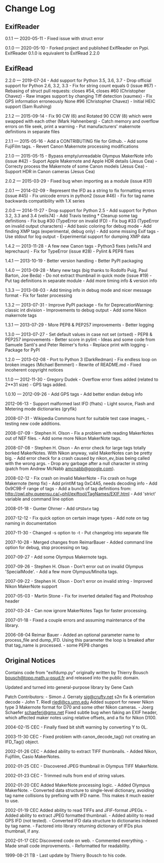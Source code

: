 # Change Log

## ExifReader

0.1.1 — 2020-05-11
    - Fixed issue with struct error

0.1.0 — 2020-05-10
    - Forked project and published ExifReader on Pypi. ExifReader 0.1.0 is equivalent to ExifRead 2.2.0

## ExifRead

2.2.0 — 2019-07-24
    - Add support for Python 3.5, 3.6, 3.7
    - Drop official support for Python 2.6, 3.2, 3.3
    - Fix for string count equals 0 (issue #67)
    - Rebasing of struct pull requests: closes #54, closes #60 (Christopher Chavez)
    - Raw images support by changing Tiff detection (xaumex)
    - Fix GPS information erroneously None #96 (Christopher Chavez)
    - Initial HEIC support (Sam Rushing)

2.1.2 — 2015-09-14
    - Fix 90 CW (6) and Rotated 90 CCW (8) which were swapped with each other (Mark Hahnenberg)
    - Catch memory and overflow errors on file seek, print a warning
    - Put manufacturers' makernote definitions in separate files

2.1.1 — 2015-05-16
    - Add a CONTRIBUTING file for Github.
    - Add some FujiFilm tags.
    - Revert Canon Makernote processing modifications

2.1.0 — 2015-05-15
    - Bypass empty/unreadable Olympus MakerNote info (issue #42)
    - Suport Apple Makernote and Apple HDR details (Jesus Cea)
    - Correcty process the Makernote of some Canon models (Jesus Cea)
    - Support HDR in Canon cameras (Jesus Cea)

2.0.2 — 2015-03-29
    - Fixed bug when importing as a module (issue #31)

2.0.1 — 2014-02-09
    - Represent the IFD as a string to fix formatting errors (issue #45)
    - Fix unicode errors in python2 (issue #46)
    - Fix for tag name backwards compatibility with 1.X series

2.0.0 — 2014-11-27
    - Drop support for Python 2.5
    - Add support for Python 3.2, 3.3 and 3.4 (velis74)
    - Add Travis testing
    * Cleanup some tag definitions
    - Fix bug #30 (TypeError on invalid IFD)
    - Fix bug #33 (TypeError on invalid output characters)
    - Add basic coloring for debug mode
    - Add finding XMP tags (experimental, debug only)
    - Add some missing Exif tags
    - Use stdout for log output
    - Experimental support for dumping XMP data

1.4.2 — 2013-11-28
    - A few new Canon tags
    - Python3 fixes (velis74 and leprechaun)
    - Fix for TypeError (issue #28)
    - Pylint & PEP8 fixes

1.4.1 — 2013-10-19
    - Better version handling
    - Better PyPI packaging

1.4.0 — 2013-09-28
    - Many new tags (big thanks to Rodolfo Puig, Paul Barton, Joe Beda)
    - Do not extract thumbnail in quick mode (issue #19)
    - Put tag definitions in separate module
    - Add more timing info & version info

1.3.3 — 2013-08-03
    - Add timing info in debug mode and nicer message format
    - Fix for faster processing

1.3.2 — 2013-07-31
    - Improve PyPI package
    - fix for DeprecationWarning: classic int division
    - Improvements to debug output
    - Add some Nikon makernote tags

1.3.1 — 2013-07-29
    - More PEP8 & PEP257 improvements
    - Better logging

1.3.0 — 2013-07-27
    - Set default values in case not set (ortsed)
    - PEP8 & PEP257 improvements
    - Better score in pylint
    - Ideas and some code from Samuele Santi's and Peter Reimer's forks
    - Replace print with logging
    - Package for PyPI

1.2.0 — 2013-02-08
    - Port to Python 3 (DarkRedman)
    - Fix endless loop on broken images (Michael Bemmerl)
    - Rewrite of README.md
    - Fixed incoherent copyright notices

1.1.0 — 2012-11-30 - Gregory Dudek
    - Overflow error fixes added (related to 2**31 size)
    - GPS tags added.

1.0.10 — 2012-09-26
    - Add GPS tags
    - Add better endian debug info

2012-06-13
    - Support malformed last IFD (fhats)
    - Light source, Flash and Metering mode dictionaries (gryfik)

2008-07-31
    - Wikipedia Commons hunt for suitable test case images,
    - testing new code additions.

2008-07-09 - Stephen H. Olson
    - Fix a problem with reading MakerNotes out of NEF files.
    - Add some more Nikon MakerNote tags.

2008-07-08 - Stephen H. Olson
    - An error check for large tags totally borked MakerNotes.
      With Nikon anyway, valid MakerNotes can be pretty big.
    - Add error check for a crash caused by nikon_ev_bias being
      called with the wrong args.
    - Drop any garbage after a null character in string
      (patch from Andrew McNabb <amcnabb@google.com>).

2008-02-12
    - Fix crash on invalid MakerNote
    - Fix crash on huge Makernote (temp fix)
    - Add printIM tag 0xC4A5, needs decoding info
    - Add 0x9C9B-F range of tags
    - Add a bunch of tag definitions from:
      http://owl.phy.queensu.ca/~phil/exiftool/TagNames/EXIF.html
    - Add 'strict' variable and command line option

2008-01-18 - Gunter Ohrner
    - Add ``GPSDate`` tag

2007-12-12
    - Fix quick option on certain image types
    - Add note on tag naming in documentation

2007-11-30
    - Changed -s option to -t
    - Put changelog into separate file

2007-10-28
    - Merged changes from ReimarBauer
    - Added command line option for debug, stop 
      processing on tag.

2007-09-27
    - Add some Olympus Makernote tags.

2007-09-26 - Stephen H. Olson
    - Don't error out on invalid Olympus 'SpecialMode'.
    - Add a few more Olympus/Minolta tags.

2007-09-22 - Stephen H. Olson
    - Don't error on invalid string
    - Improved Nikon MakerNote support

2007-05-03 - Martin Stone
    - Fix for inverted detailed flag and Photoshop header

2007-03-24
    - Can now ignore MakerNotes Tags for faster processing.

2007-01-18
    - Fixed a couple errors and assuming maintenance of the library.

2006-08-04 Reimar Bauer
    - Added an optional parameter name to process_file and dump_IFD. Using this
      parameter the loop is breaked after that tag_name is processed.
    - some PEP8 changes

## Original Notices

Contains code from "exifdump.py" originally written by Thierry Bousch
<bousch@topo.math.u-psud.fr> and released into the public domain.

Updated and turned into general-purpose library by Gene Cash

Patch Contributors:
    - Simon J. Gerraty <sjg@crufty.net>
      s2n fix & orientation decode
    - John T. Riedl <riedl@cs.umn.edu>
      Added support for newer Nikon type 3 Makernote format for D70 and some
      other Nikon cameras.
    - Joerg Schaefer <schaeferj@gmx.net>
      Fixed subtle bug when faking an EXIF header, which affected maker notes
      using relative offsets, and a fix for Nikon D100.

2004-02-15 CEC
    - Finally fixed bit shift warning by converting Y to 0L.

2003-11-30 CEC
    - Fixed problem with canon_decode_tag() not creating an
      IFD_Tag() object.

2002-01-26 CEC
    - Added ability to extract TIFF thumbnails.
    - Added Nikon, Fujifilm, Casio MakerNotes.

2002-01-25 CEC
    - Discovered JPEG thumbnail in Olympus TIFF MakerNote.

2002-01-23 CEC
    - Trimmed nulls from end of string values.

2002-01-20 CEC Added MakerNote processing logic.
    - Added Olympus MakerNote.
    - Converted data structure to single-level dictionary, avoiding
      tag name collisions by prefixing with IFD name.  This makes
      it much easier to use.

2002-01-19 CEC Added ability to read TIFFs and JFIF-format JPEGs.
    - Added ability to extract JPEG formatted thumbnail.
    - Added ability to read GPS IFD (not tested).
    - Converted IFD data structure to dictionaries indexed by tag name.
    - Factored into library returning dictionary of IFDs plus thumbnail, if any.

2002-01-17 CEC Discovered code on web.
    - Commented everything.
    - Made small code improvements.
    - Reformatted for readability.

1999-08-21 TB
    - Last update by Thierry Bousch to his code.